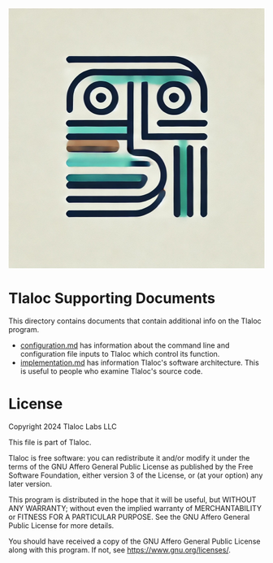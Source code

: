 <img src="https://github.com/1969-07-20/Tlaloc/blob/main/img/TlalocLogo04.jpg" width="512" height="512" />

# Tlaloc Supporting Documents

This directory contains documents that contain additional info on the Tlaloc program.

- [configuration.md](https://github.com/1969-07-20/Tlaloc/blob/main/docs/configuration.md) has information about the command line and configuration file inputs to Tlaloc which control its function.
- [implementation.md](https://github.com/1969-07-20/Tlaloc/blob/main/docs/implementation.md) has information Tlaloc's software architecture.  This is useful to people who examine Tlaloc's source code.

# License
Copyright 2024 Tlaloc Labs LLC

This file is part of Tlaloc.

Tlaloc is free software: you can redistribute it and/or modify it under the terms of the GNU Affero General Public License as published by the Free Software Foundation, either version 3 of the License, or (at your option) any later version.

This program is distributed in the hope that it will be useful, but WITHOUT ANY WARRANTY; without even the implied warranty of MERCHANTABILITY or FITNESS FOR A PARTICULAR PURPOSE. See the GNU Affero General Public License for more details.

You should have received a copy of the GNU Affero General Public License along with this program. If not, see <https://www.gnu.org/licenses/>.
